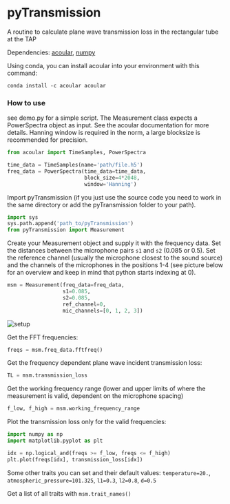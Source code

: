 # pyTransmission
A routine to calculate plane wave transmission loss in the rectangular tube at the TAP

Dependencies: [acoular](http://acoular.org/), [numpy](http://numpy.org)

Using conda, you can install acoular into your environment with this command:

```
conda install -c acoular acoular
```

### How to use
see demo.py for a simple script. The Measurement class expects a PowerSpectra object as input. See the acoular documentation for more details. Hanning window is required in the norm, a large blocksize is recommended for precision.

```python
from acoular import TimeSamples, PowerSpectra

time_data = TimeSamples(name='path/file.h5')
freq_data = PowerSpectra(time_data=time_data,
                         block_size=4*2048,
                         window='Hanning')
```  

Import pyTransmission (if you just use the source code you need to work in the same directory or add the pyTransmission folder to your path).

```python
import sys
sys.path.append('path_to/pyTransmission')
from pyTransmission import Measurement
```

Create your Measurement object and supply it with the frequency data. Set the distances between the microphone pairs `s1` and `s2` (0.085 or 0.5). Set the reference channel (usually the microphone closest to the sound source) and the channels of the microphones in the positions 1-4 (see picture below for an overview and keep in mind that python starts indexing at 0). 

```python
msm = Measurement(freq_data=freq_data,
                  s1=0.085,   
                  s2=0.085,
                  ref_channel=0,
                  mic_channels=[0, 1, 2, 3])
```

![setup](https://github.com/tjueterb/pyTransmission/blob/eac49d54ffd6a800107fd2fae0760da1ad3355f4/Resources/Measurement_setup.png?raw=true)

Get the FFT frequencies:

```python
freqs = msm.freq_data.fftfreq()
```

Get the frequency dependent plane wave incident transmission loss:

```python
TL = msm.transmission_loss
```

Get the working frequency range (lower and upper limits of where the measurement is valid, dependent on the microphone spacing)

```python
f_low, f_high = msm.working_frequency_range
```

Plot the transmission loss only for the valid frequencies:

```python
import numpy as np
import matplotlib.pyplot as plt

idx = np.logical_and(freqs >= f_low, freqs <= f_high)
plt.plot(freqs[idx], transmission_loss[idx])
```
Some other traits you can set and their default values:
`temperature=20.`, `atmospheric_pressure=101.325`, `l1=0.3`, `l2=0.8`, `d=0.5`

Get a list of all traits with `msm.trait_names()`




<!---This is how to do latex equations in markdown: <img src="https://render.githubusercontent.com/render/math?math=e^{i \pi} = -1">---> 
